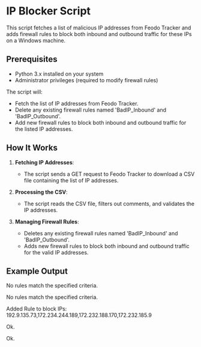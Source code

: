 # IP Blocker Script

This script fetches a list of malicious IP addresses from Feodo Tracker and adds firewall rules to block both inbound and outbound traffic for these IPs on a Windows machine.

## Prerequisites

- Python 3.x installed on your system
- Administrator privileges (required to modify firewall rules)

The script will:
 - Fetch the list of IP addresses from Feodo Tracker.
 - Delete any existing firewall rules named 'BadIP_Inbound' and 'BadIP_Outbound'.
 - Add new firewall rules to block both inbound and outbound traffic for the listed IP addresses.

## How It Works

1. **Fetching IP Addresses**:
    - The script sends a GET request to Feodo Tracker to download a CSV file containing the list of IP addresses.

2. **Processing the CSV**:
    - The script reads the CSV file, filters out comments, and validates the IP addresses.

3. **Managing Firewall Rules**:
    - Deletes any existing firewall rules named 'BadIP_Inbound' and 'BadIP_Outbound'.
    - Adds new firewall rules to block both inbound and outbound traffic for the valid IP addresses.

## Example Output

No rules match the specified criteria.

No rules match the specified criteria.

Added Rule to block IPs: 192.9.135.73,172.234.244.189,172.232.188.170,172.232.185.9

Ok.

Ok.
